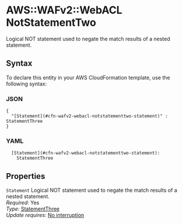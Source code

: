 # AWS::WAFv2::WebACL NotStatementTwo<a name="aws-properties-wafv2-webacl-notstatementtwo"></a>

Logical NOT statement used to negate the match results of a nested statement\. 

## Syntax<a name="aws-properties-wafv2-webacl-notstatementtwo-syntax"></a>

To declare this entity in your AWS CloudFormation template, use the following syntax:

### JSON<a name="aws-properties-wafv2-webacl-notstatementtwo-syntax.json"></a>

```
{
  "[Statement](#cfn-wafv2-webacl-notstatementtwo-statement)" : StatementThree
}
```

### YAML<a name="aws-properties-wafv2-webacl-notstatementtwo-syntax.yaml"></a>

```
  [Statement](#cfn-wafv2-webacl-notstatementtwo-statement): 
    StatementThree
```

## Properties<a name="aws-properties-wafv2-webacl-notstatementtwo-properties"></a>

`Statement`  <a name="cfn-wafv2-webacl-notstatementtwo-statement"></a>
Logical NOT statement used to negate the match results of a nested statement\.   
*Required*: Yes  
*Type*: [StatementThree](aws-properties-wafv2-webacl-statementthree.md)  
*Update requires*: [No interruption](https://docs.aws.amazon.com/AWSCloudFormation/latest/UserGuide/using-cfn-updating-stacks-update-behaviors.html#update-no-interrupt)